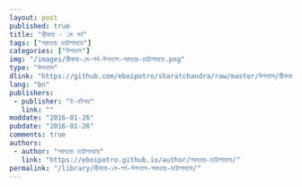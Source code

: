 ```yaml
---
layout: post
published: true
title: "শ্রীকান্ত - ১ম পর্ব"
tags: ["শরৎচন্দ্র চট্টোপাধ্যায়"]
categories: ["উপন্যাস"]
img: "/images/শ্রীকান্ত-১ম-পর্ব-উপন্যাস-শরৎচন্দ্র-চট্টোপাধ্যায়.png"
type: "উপন্যাস"
dlink: "https://github.com/eboipotro/sharatchandra/raw/master/উপন্যাস/শ্রীকান্ত-১ম_পর্ব.epub"
lang: "bn"
publishers: 
 - publisher: "ই-বইপত্র"
   link: ""
moddate: "2016-01-26"
pubdate: "2016-01-26"
comments: true
authors: 
 - author: "শরৎচন্দ্র চট্টোপাধ্যায়"
   link: "https://eboipotro.github.io/author/শরৎচন্দ্র-চট্টোপাধ্যায়/"
permalink: "/library/শ্রীকান্ত-১ম-পর্ব-উপন্যাস-শরৎচন্দ্র-চট্টোপাধ্যায়/"
---
```


